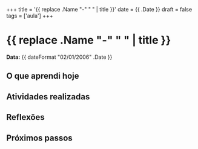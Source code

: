 +++
title = '{{ replace .Name "-" " " | title }}'
date = {{ .Date }}
draft = false
tags = ['aula']
+++

# {{ replace .Name "-" " " | title }}

**Data:** {{ dateFormat "02/01/2006" .Date }}

## O que aprendi hoje

<!-- Tópicos aprendidos na aula -->

## Atividades realizadas

<!-- Lista de atividades realizadas na aula -->

## Reflexões

<!-- Reflexões pessoais sobre o conteúdo da aula -->

## Próximos passos

<!-- O que fazer para a próxima aula --> 